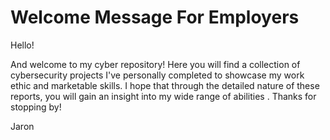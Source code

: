 # Welcome Message For Employers

Hello!

And welcome to my cyber repository! Here you will find a collection of cybersecurity projects I've personally completed to showcase my work ethic 
and marketable skills. I hope that through the detailed nature of these reports, you will gain an insight into my wide range of abilities . 
Thanks for stopping by!

Jaron
